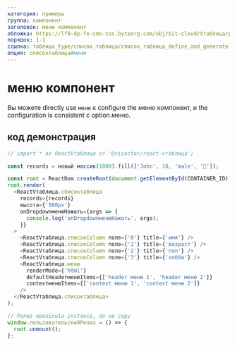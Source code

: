 ```yaml
---
категория: примеры
группа: компонент
заголовок: меню компонент
обложка: https://lf9-dp-fe-cms-tos.byteorg.com/obj/bit-cloud/Vтаблица/preview/react-по умолчанию.png
порядок: 1-1
ссылка: таблица_type/список_таблица/список_таблица_define_and_generate
опция: списоктаблица#меню
---
```


# меню компонент

Вы можете directly use `меню` к configure the меню компонент, и the configuration is consistent с option.меню.

## код демонстрация

```javascript liveдемонстрация template=vтаблица-react
// import * as ReactVтаблица от '@visactor/react-vтаблица';

const records = новый массив(1000).fill(['John', 18, 'male', '🏀']);

const root = ReactDom.createRoot(document.getElementById(CONTAINER_ID));
root.render(
  <ReactVтаблица.списоктаблица
    records={records}
    высота={'500px'}
    onDropdownменюНажать={args => {
      console.log('onDropdownменюНажать', args);
    }}
  >
    <ReactVтаблица.списокColumn поле={'0'} title={'имя'} />
    <ReactVтаблица.списокColumn поле={'1'} title={'возраст'} />
    <ReactVтаблица.списокColumn поле={'2'} title={'пол'} />
    <ReactVтаблица.списокColumn поле={'3'} title={'хобби'} />
    <ReactVтаблица.меню
      renderMode={'html'}
      defaultHeaderменюItems={['header меню 1', 'header меню 2']}
      contextменюItems={['context меню 1', 'context меню 2']}
    />
  </ReactVтаблица.списоктаблица>
);

// Релиз openinula instance, do не copy
window.пользовательскийРелиз = () => {
  root.unmount();
};
```
